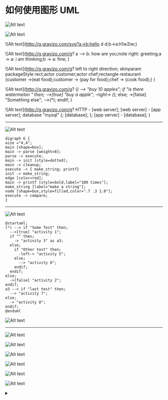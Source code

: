 


# 如何使用图形 UML





![Alt text](http://g.gravizo.com/g?a->b:hello;b->a:h1w2iw;)


![Alt text](http://g.gravizo.com/svg?a->b:hello;b->a:h1w2iw;)

![Alt text](http://g.gravizo.com/svg?a->b:hello d d;b->a:h1w2iw;)



![Alt text](http://g.gravizo.com/g?    a --> b: how are you;note right: greeting;a -> a: i am thinking;b -> a: fine;  )



![Alt text](http://g.gravizo.com/g? left to right direction; skinparam packageStyle rect;actor customer;actor chef;rectangle restaurant {customer ->(eat food);customer -> (pay for food);chef -> (cook food);}  )




![Alt text](http://g.gravizo.com/g?  (*) --> "buy 10 apples"; if "is there watermelon " then; -->[true] "buy a apple"; -right-> (*); else; ->[false] "Something else"; -->(*); endif;  )


![Alt text](http://g.gravizo.com/g?  HTTP - [web server];  [web server] - [app server];  database "mysql" {;  [database];  }; [app server] - [database];   )

[^1]: sdsds
[^n]: sdsdsdsdss
[^7]: 5464646

[^6]: trtr dssd "sds"

------



![Alt text](https://g.gravizo.com/svg?digraph%20G%20%7B%0Aaize%20%3D%224%2C4%22%3B%0Amain%20%5Bshape%3Dbox%5D%3B%0Amain%20-%3E%20parse%20%5Bweight%3D8%5D%3B%0Aparse%20-%3E%20execute%3B%0Amain%20-%3E%20init%20%5Bstyle%3Ddotted%5D%3B%0Amain%20-%3E%20cleanup%3B%0Aexecute%20-%3E%20%7B%20make_string%3B%20printf%7D%0Ainit%20-%3E%20make_string%3B%0Aedge%20%5Bcolor%3Dred%5D%3B%0Amain%20-%3E%20printf%20%5Bstyle%3Dbold%2Clabel%3D%22100%20times%22%5D%3B%0Amake_string%20%5Blabel%3D%22make%20a%20string%22%5D%3B%0Anode%20%5Bshape%3Dbox%2Cstyle%3Dfilled%2Ccolor%3D%22.7%20.3%201.0%22%5D%3B%0Aexecute%20-%3E%20compare%3B%0A%7D )


    digraph G {
    aize ="4,4";
    main [shape=box];
    main -> parse [weight=8];
    parse -> execute;
    main -> init [style=dotted];
    main -> cleanup;
    execute -> { make_string; printf}
    init -> make_string;
    edge [color=red];
    main -> printf [style=bold,label="100 times"];
    make_string [label="make a string"];
    node [shape=box,style=filled,color=".7 .3 1.0"];
    execute -> compare;
    }

------

![Alt text](https://g.gravizo.com/svg?%40startuml%3B%0A(*)%20--%3E%20if%20%22Some%20Test%22%20then%3B%0A%20%20--%3E%5Btrue%5D%20%22activity%201%22%3B%0A%20%20if%20%22%22%20then%3B%0A%20%20%20%20-%3E%20%22activity%203%22%20as%20a3%3B%0A%20%20else%3B%0A%20%20%20%20if%20%22Other%20test%22%20then%3B%0A%20%20%20%20%20%20-left-%3E%20%22activity%205%22%3B%0A%20%20%20%20else%3B%0A%20%20%20%20%20%20--%3E%20%22activity%206%22%3B%0A%20%20%20%20endif%3B%0A%20%20endif%3B%20%20%20%20%0Aelse%3B%20%20%20%20%0A%20%20-%3E%5Bfalse%5D%20%22activity%202%22%3B%20%20%20%20%0Aendif%3B%20%20%20%20%0Aa3%20--%3E%20if%20%22last%20test%22%20then%3B%0A%20%20--%3E%20%22activity%207%22%3B%0Aelse%3B%0A%20%20-%3E%20%22activity%208%22%3B%0Aendif%3B%20%20%20%20%0A%40enduml%20)


    @startuml;
    (*) --> if "Some Test" then;
      -->[true] "activity 1";
      if "" then;
        -> "activity 3" as a3;
      else;
        if "Other test" then;
          -left-> "activity 5";
        else;
          --> "activity 6";
        endif;
      endif;    
    else;    
      ->[false] "activity 2";    
    endif;    
    a3 --> if "last test" then;
      --> "activity 7";
    else;
      -> "activity 8";
    endif;    
    @enduml 

![Alt text](http://www.gravizo.com/img/1x1.png#)

------

![Alt text](https://g.gravizo.com/source/svg/thiisthemark5?https://raw.githubusercontent.com/testwind-cn/dpw/master/data.uml )


![Alt text](https://g.gravizo.com/source/svg/thiisthemark2?https://raw.githubusercontent.com/testwind-cn/dpw/master/data.uml )

![Alt text](https://g.gravizo.com/source/svg/thiisthemark3?https://raw.githubusercontent.com/testwind-cn/dpw/master/data.uml )

![Alt text](https://g.gravizo.com/source/svg/thiisthemark4?https://raw.githubusercontent.com/testwind-cn/dpw/master/data.uml )

![Alt text](https://g.gravizo.com/source/svg/thiisthemark6?https%3A%2F%2Fraw.githubusercontent.com%2Ftestwind-cn%2Fdpw%2Fmaster/README.md )


![Alt text](https://g.gravizo.com/svg/thiisthemark16?https%3A%2F%2Fraw.githubusercontent.com%2Ftestwind-cn%2Fdpw%2Fmaster/README.md  )


<details> 
<summary></summary>
https://g.gravizo.com/source/svg/thiisthemark6?https://raw.githubusercontent.com/testwind-cn/dpw/master/README.md 
    thiisthemark6
     @startuml
    class Dummy {
    - private field1
    # protected field2
     + public field3
    ~ package method1()
    - private method37()
    # protected method4()
    + public method2()
    }
    @enduml
    thiisthemark6
    
    
  thiisthemark16
     @startuml
    class Dummy {
    - private field1
    # protected field2
     + public field3
    ~ package method1()
    - private method37()
    # protected method4()
    + public method2()
    }
    @enduml
 thiisthemark16
</details>







